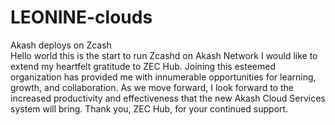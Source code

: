 # LEONINE-clouds
Akash deploys on Zcash  
Hello world this is the start to run Zcashd on Akash Network
I would like to extend my heartfelt gratitude to ZEC Hub. Joining this esteemed organization has provided me with innumerable opportunities for learning, growth, and collaboration.
As we move forward, I look forward to the increased productivity and effectiveness that the new Akash Cloud Services system will bring.
Thank you, ZEC Hub, for your continued support.

